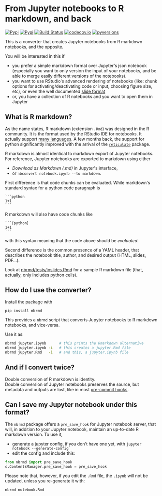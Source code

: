# From Jupyter notebooks to R markdown, and back

[![Pypi](https://img.shields.io/pypi/v/nbrmd.svg)](https://pypi.python.org/pypi/nbrmd)
[![Pypi](https://img.shields.io/pypi/l/nbrmd.svg)](https://pypi.python.org/pypi/nbrmd)
[![Build Status](https://travis-ci.com/mwouts/nbrmd.svg?branch=master)](https://travis-ci.com/mwouts/nbrmd)
[![codecov.io](https://codecov.io/github/mwouts/nbrmd/coverage.svg?branch=master)](https://codecov.io/github/mwouts/nbrmd?branch=master)
[![pyversions](https://img.shields.io/pypi/pyversions/nbrmd.svg)](https://pypi.python.org/pypi/nbrmd)


This is a converter that creates Jupyter notebooks from R markdown notebooks, and the opposite.

You will be interested in this if
- you prefer a simple markdown format over Jupyter's json notebook (especially you want to only version the input of your notebooks, and be able to merge easily different versions of the notebooks).
- you want to use RStudio's advanced rendering of notebooks (like: chunk options for activating/deactivating code or input, choosing figure size, etc), or even the well documented [slide format](https://rmarkdown.rstudio.com/ioslides_presentation_format.html)
- or, you have a collection of R notebooks and you want to open them in Jupyter

## What is R markdown?

As the name states, R markdown (extension `.Rmd`) was designed in the R community. It is the format used by the RStudio IDE for notebooks. It actually support [many languages](https://yihui.name/knitr/demo/engines/). A few months back, the support for python significantly improved with the arrival of the [`reticulate`](https://github.com/rstudio/reticulate) package.

R markdown is almost identical to markdown export of Jupyter notebooks. For reference, Jupyter notebooks are exported to markdown using either
- _Download as Markdown (.md)_ in Jupyter's interface,
- or `nbconvert notebook.ipynb --to markdown`.

First difference is that code chunks can be evaluated. While markdown's standard syntax for a python code paragraph is

    ```python
    1+1
    ```
    
R markdown will also have code chunks like

    ```{python}
    1+1
    ```

with this syntax meaning that the code above should be _evaluated_.

Second difference is the common presence of a YAML header, that describes the notebook title, author, and desired output (HTML, slides, PDF...).

Look at [nbrmd/tests/ioslides.Rmd](https://github.com/mwouts/nbrmd/blob/master/tests/ioslides.Rmd) for a sample R markdown file (that, actually, only includes python cells).

## How do I use the converter?

Install the package with
```python
pip install nbrmd
```
  
This provides a `nbrmd` script that converts Jupyter notebooks to R markdown notebooks, and vice-versa.

Use it as:
```bash
nbrmd jupyter.ipynb      # this prints the Rmarkdown alternative
nbrmd jupyter.ipynb -i   # this creates a jupyter.Rmd file
nbrmd jupyter.Rmd   -i   # and this, a jupyter.ipynb file
```

## And if I convert twice?

Double conversion of R markdown is identity.  
Double conversion of Jupyter notebooks preserves the source, but metadata and outputs are lost, like in most [pre-commit hooks](https://gist.github.com/minrk/6176788).

## Can I save my Jupyter notebook under this format?

The `nbrmd` package offers a `pre_save_hook` for Jupyter notebook server, that will, in addition to your Jupyter notebook, maintain an up-to-date R markdown version. To use it,
- generate a jupyter config, if you don't have one yet, with `jupyter notebook --generate-config`
- edit the config and include this:
```python
from nbrmd import pre_save_hook
c.ContentsManager.pre_save_hook = pre_save_hook
```    

Please note that, however, if you edit the `.Rmd` file, the `.ipynb` will not be updated, unless you re-generate it with:
```bash
nbrmd notebook.Rmd
```

